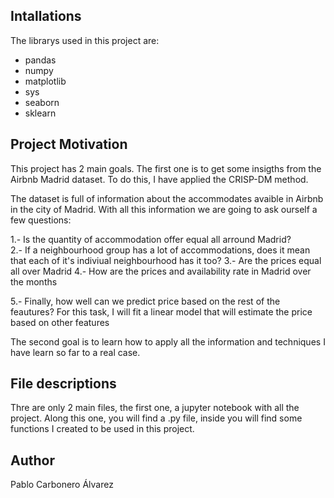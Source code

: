 ## Intallations
The librarys used in this project are:
* pandas
* numpy
* matplotlib
* sys
* seaborn
* sklearn



## Project Motivation

This project has 2 main goals. The first one is to get some insigths from the Airbnb Madrid dataset. To do this, I have applied the CRISP-DM method.

The dataset is full of information about the accommodates avaible in Airbnb in the city of Madrid. With all this information we are going to ask ourself a few questions:

1.- Is the quantity of accommodation offer equal all arround Madrid? <br>
2.- If a neighbourhood group has a lot of accommodations, does it mean that each of it's indiviual neighbourhood has it too?
3.- Are the prices equal all over Madrid
4.- How are the prices and availability rate in Madrid over the months

5.- Finally, how well can we predict price based on the rest of the feautures? For this task, I will fit a linear model that will estimate the price based on other features

The second goal is to learn how to apply all the information and techniques I have learn so far to a real case.

## File descriptions

Thre are only 2 main files, the first one, a jupyter notebook with all the project. Along this one, you will find a .py file, inside you will find some functions I created to be used in this project.

## Author 
Pablo Carbonero Álvarez
